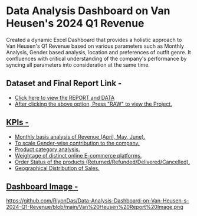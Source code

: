 # Data Analysis Dashboard on Van Heusen's 2024 Q1 Revenue
Created a dynamic Excel Dashboard that provides a holistic approach to Van Heusen's Q1 Revenue based on various parameters such as Monthly Analysis, Gender based analysis, location and preferences of outfit genre. It confluences with critical understanding of the company's performance by syncing all parameters into consideration at the same time.

## Dataset and Final Report Link -
- <a href="https://github.com/RiyonDas/Data-Analysis-Dashboard-on-Van-Heusen-s-2024-Q1-Revenue/blob/main/Van%20Heusen%20Q1%20Data%202024%20Analysis.xlsx">Click here to view the REPORT and DATA
- After clicking the above option, Press "RAW" to view the Project.

## KPIs -
- Monthly basis analysis of Revenue (April, May, June).
- To scale Gender-wise contribution to the company.
- Product category analysis.
- Weightage of distinct online E-commerce platforms.
- Order Status of the products (Returned/Refunded/Delivered/Cancelled).
- Geographical Distribution of Sales.

## Dashboard Image -
https://github.com/RiyonDas/Data-Analysis-Dashboard-on-Van-Heusen-s-2024-Q1-Revenue/blob/main/Van%20Heusen%20Report%20Image.png
